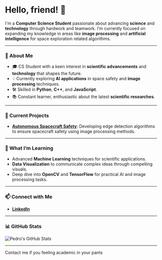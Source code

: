 # Hello, friend! 🤖

I'm a **Computer Science Student** passionate about advancing **science** and **technology** through hardwork and teamwork. I’m currently focused on expanding my knowledge in areas like **image processing** and **artificial intelligence** for space exploration related algorithms.

---

### 🚀 About Me

- 🎓 CS Student with a keen interest in **scientific advancements** and **technology** that shapes the future.
- 💡 Currently exploring **AI applications** in space safety and **image processing** techniques.
- 🛠️ Skilled in **Python**, **C++**, and **JavaScript**.
- 📚 Constant learner, enthusiastic about the latest **scientific researches**.

---

### 🔭 Current Projects

- **[Autonomous Spacecraft Safety](https://github.com/username/autonomous-spacecraft-safety)**: Developing edge detection algorithms to ensure spacecraft safety using image processing methods.

---

### 🌱 What I’m Learning

- Advanced **Machine Learning** techniques for scientific applications.
- **Data Visualization** to communicate complex ideas through compelling visuals.
- Deep dive into **OpenCV** and **TensorFlow** for practical AI and image processing tasks.

---

### 📫 Connect with Me

- **[LinkedIn](https://linkedin.com/in/pedrohfsantana)** 

---

### 📊 GitHub Stats

![Pedro's GitHub Stats](https://github-readme-stats.vercel.app/api?username=vladrosant&show_icons=true&theme=radical)

---

Contact me if you feeling academic in your pants
